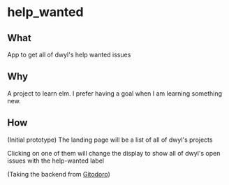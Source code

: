 # help_wanted

## What
App to get all of dwyl's help wanted issues

## Why
A project to learn elm. I prefer having a goal when I am learning something new.

## How
(Initial prototype)
The landing page will be a list of all of dwyl's projects

Clicking on one of them will change the display to show all of dwyl's open issues with the help-wanted label

(Taking the backend from [Gitodoro](https://github.com/gitodoro/gitodoro))

